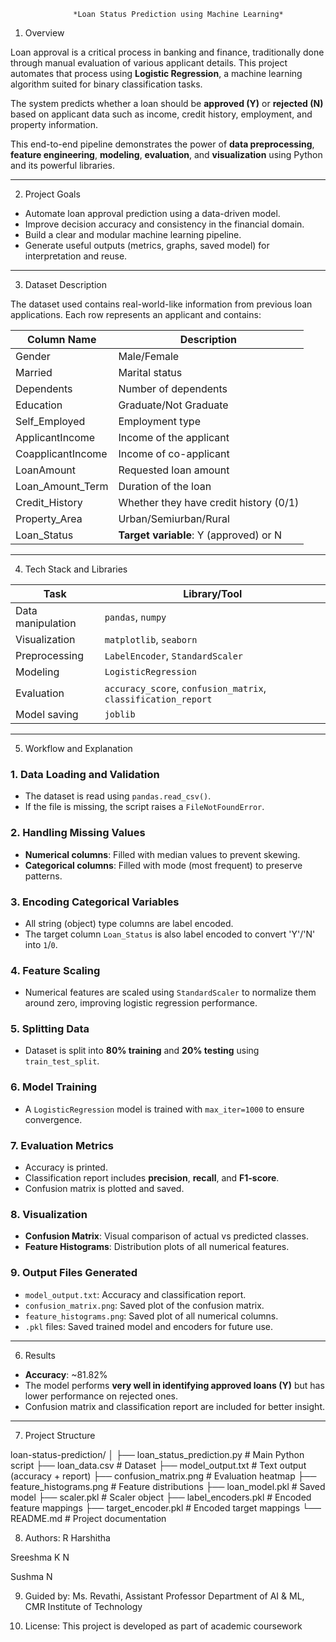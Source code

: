                   *Loan Status Prediction using Machine Learning*

1) Overview

Loan approval is a critical process in banking and finance, traditionally done through manual evaluation of various applicant details. This project automates that process using **Logistic Regression**, a machine learning algorithm suited for binary classification tasks.

The system predicts whether a loan should be **approved (Y)** or **rejected (N)** based on applicant data such as income, credit history, employment, and property information.

This end-to-end pipeline demonstrates the power of **data preprocessing**, **feature engineering**, **modeling**, **evaluation**, and **visualization** using Python and its powerful libraries.

---

2) Project Goals

- Automate loan approval prediction using a data-driven model.
- Improve decision accuracy and consistency in the financial domain.
- Build a clear and modular machine learning pipeline.
- Generate useful outputs (metrics, graphs, saved model) for interpretation and reuse.

---

3) Dataset Description

The dataset used contains real-world-like information from previous loan applications. Each row represents an applicant and contains:

| Column Name        | Description                                 |
|--------------------|---------------------------------------------|
| Gender             | Male/Female                                 |
| Married            | Marital status                              |
| Dependents         | Number of dependents                        |
| Education          | Graduate/Not Graduate                       |
| Self_Employed      | Employment type                             |
| ApplicantIncome    | Income of the applicant                     |
| CoapplicantIncome  | Income of co-applicant                      |
| LoanAmount         | Requested loan amount                       |
| Loan_Amount_Term   | Duration of the loan                        |
| Credit_History     | Whether they have credit history (0/1)      |
| Property_Area      | Urban/Semiurban/Rural                       |
| Loan_Status        | **Target variable**: Y (approved) or N      |

---

4) Tech Stack and Libraries

| Task                     | Library/Tool         |
|--------------------------|----------------------|
| Data manipulation        | `pandas`, `numpy`    |
| Visualization            | `matplotlib`, `seaborn` |
| Preprocessing            | `LabelEncoder`, `StandardScaler` |
| Modeling                 | `LogisticRegression` |
| Evaluation               | `accuracy_score`, `confusion_matrix`, `classification_report` |
| Model saving             | `joblib`             |

---

5) Workflow and Explanation

### 1. Data Loading and Validation
- The dataset is read using `pandas.read_csv()`.
- If the file is missing, the script raises a `FileNotFoundError`.

### 2. Handling Missing Values
- **Numerical columns**: Filled with median values to prevent skewing.
- **Categorical columns**: Filled with mode (most frequent) to preserve patterns.

### 3. Encoding Categorical Variables
- All string (object) type columns are label encoded.
- The target column `Loan_Status` is also label encoded to convert 'Y'/'N' into `1`/`0`.

### 4. Feature Scaling
- Numerical features are scaled using `StandardScaler` to normalize them around zero, improving logistic regression performance.

### 5. Splitting Data
- Dataset is split into **80% training** and **20% testing** using `train_test_split`.

### 6. Model Training
- A `LogisticRegression` model is trained with `max_iter=1000` to ensure convergence.

### 7. Evaluation Metrics
- Accuracy is printed.
- Classification report includes **precision**, **recall**, and **F1-score**.
- Confusion matrix is plotted and saved.

### 8. Visualization
- **Confusion Matrix**: Visual comparison of actual vs predicted classes.
- **Feature Histograms**: Distribution plots of all numerical features.

### 9. Output Files Generated
- `model_output.txt`: Accuracy and classification report.
- `confusion_matrix.png`: Saved plot of the confusion matrix.
- `feature_histograms.png`: Saved plot of all numerical columns.
- `.pkl` files: Saved trained model and encoders for future use.

---

6) Results

- **Accuracy**: ~81.82%
- The model performs **very well in identifying approved loans (Y)** but has lower performance on rejected ones.
- Confusion matrix and classification report are included for better insight.

---

7) Project Structure

loan-status-prediction/
│
├── loan_status_prediction.py # Main Python script
├── loan_data.csv # Dataset
├── model_output.txt # Text output (accuracy + report)
├── confusion_matrix.png # Evaluation heatmap
├── feature_histograms.png # Feature distributions
├── loan_model.pkl # Saved model
├── scaler.pkl # Scaler object
├── label_encoders.pkl # Encoded feature mappings
├── target_encoder.pkl # Encoded target mappings
└── README.md # Project documentation

8) Authors:
R Harshitha 

Sreeshma K N 

Sushma N 

9) Guided by: Ms. Revathi, Assistant Professor
Department of AI & ML, CMR Institute of Technology

10) License:
This project is developed as part of academic coursework
